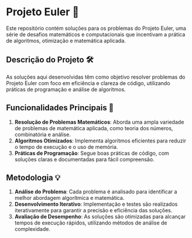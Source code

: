 # Projeto Euler 🧮

Este repositório contém soluções para os problemas do Projeto Euler, uma série de desafios matemáticos e computacionais que incentivam a prática de algoritmos, otimização e matemática aplicada.

## Descrição do Projeto 🛠️

As soluções aqui desenvolvidas têm como objetivo resolver problemas do Projeto Euler com foco em eficiência e clareza de código, utilizando práticas de programação e análise de algoritmos.

## Funcionalidades Principais 🎯

1. **Resolução de Problemas Matemáticos**: Aborda uma ampla variedade de problemas de matemática aplicada, como teoria dos números, combinatória e análise.
2. **Algoritmos Otimizados**: Implementa algoritmos eficientes para reduzir o tempo de execução e o uso de memória.
3. **Práticas de Programação**: Segue boas práticas de código, com soluções claras e documentadas para fácil compreensão.

## Metodologia 💡

1. **Análise do Problema**: Cada problema é analisado para identificar a melhor abordagem algorítmica e matemática.
2. **Desenvolvimento Iterativo**: Implementação e testes são realizados iterativamente para garantir a precisão e eficiência das soluções.
3. **Avaliação de Desempenho**: As soluções são otimizadas para alcançar tempos de execução rápidos, utilizando métodos de análise de complexidade.
